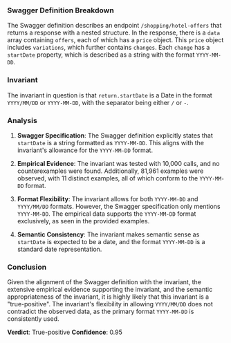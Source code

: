 ### Swagger Definition Breakdown
The Swagger definition describes an endpoint `/shopping/hotel-offers` that returns a response with a nested structure. In the response, there is a `data` array containing `offers`, each of which has a `price` object. This `price` object includes `variations`, which further contains `changes`. Each `change` has a `startDate` property, which is described as a string with the format `YYYY-MM-DD`.

### Invariant
The invariant in question is that `return.startDate` is a Date in the format `YYYY/MM/DD` or `YYYY-MM-DD`, with the separator being either `/` or `-`.

### Analysis
1. **Swagger Specification**: The Swagger definition explicitly states that `startDate` is a string formatted as `YYYY-MM-DD`. This aligns with the invariant's allowance for the `YYYY-MM-DD` format.

2. **Empirical Evidence**: The invariant was tested with 10,000 calls, and no counterexamples were found. Additionally, 81,961 examples were observed, with 11 distinct examples, all of which conform to the `YYYY-MM-DD` format.

3. **Format Flexibility**: The invariant allows for both `YYYY-MM-DD` and `YYYY/MM/DD` formats. However, the Swagger specification only mentions `YYYY-MM-DD`. The empirical data supports the `YYYY-MM-DD` format exclusively, as seen in the provided examples.

4. **Semantic Consistency**: The invariant makes semantic sense as `startDate` is expected to be a date, and the format `YYYY-MM-DD` is a standard date representation.

### Conclusion
Given the alignment of the Swagger definition with the invariant, the extensive empirical evidence supporting the invariant, and the semantic appropriateness of the invariant, it is highly likely that this invariant is a "true-positive". The invariant's flexibility in allowing `YYYY/MM/DD` does not contradict the observed data, as the primary format `YYYY-MM-DD` is consistently used.

**Verdict**: True-positive
**Confidence**: 0.95
